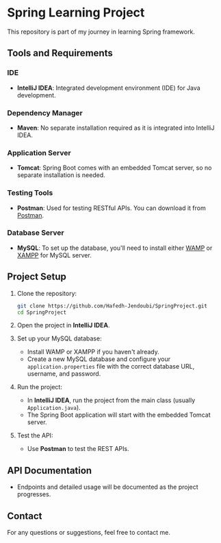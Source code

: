 # Spring Learning Project

This repository is part of my journey in learning Spring framework.

## Tools and Requirements

### IDE
- **IntelliJ IDEA**: Integrated development environment (IDE) for Java development.

### Dependency Manager
- **Maven**: No separate installation required as it is integrated into IntelliJ IDEA.

### Application Server
- **Tomcat**: Spring Boot comes with an embedded Tomcat server, so no separate installation is needed.

### Testing Tools
- **Postman**: Used for testing RESTful APIs. You can download it from [Postman](https://www.postman.com/downloads/).

### Database Server
- **MySQL**: To set up the database, you'll need to install either [WAMP](https://www.wampserver.com/en/) or [XAMPP](https://www.apachefriends.org/index.html) for MySQL server.

## Project Setup

1. Clone the repository:
    ```bash
    git clone https://github.com/Hafedh-Jendoubi/SpringProject.git
    cd SpringProject
    ```

2. Open the project in **IntelliJ IDEA**.

3. Set up your MySQL database:
    - Install WAMP or XAMPP if you haven't already.
    - Create a new MySQL database and configure your `application.properties` file with the correct database URL, username, and password.

4. Run the project:
    - In **IntelliJ IDEA**, run the project from the main class (usually `Application.java`).
    - The Spring Boot application will start with the embedded Tomcat server.

5. Test the API:
    - Use **Postman** to test the REST APIs.

## API Documentation

- Endpoints and detailed usage will be documented as the project progresses.

## Contact

For any questions or suggestions, feel free to contact me.


